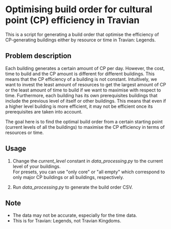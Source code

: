 # Optimising build order for cultural point (CP) efficiency in Travian

This is a script for generating a build order that optimise the efficiency of CP-generating buildings either by resource or time in Travian: Legends.

## Problem description

Each building generates a certain amount of CP per day. However, the cost, time to build and the CP amount is different for different buildings. This means that the CP efficiency of a building is not constant. Intuitively, we want to invest the least amount of resources to get the largest amount of CP or the least amount of time to build if we want to maximise with respect to time. Furthermore, each building has its own prerequisites buildings that include the previous level of itself or other buildings. This means that even if a higher level building is more efficient, it may not be efficient once its prerequisites are taken into account.

The goal here is to find the optimal build order from a certain starting point (current levels of all the buildings) to maximise the CP efficiency in terms of resources or time.

## Usage

1. Change the *current_level* constant in *data_processing.py* to the current level of your buildings.  
For presets, you can use "only core" or "all empty" which correspond to only major CP buildings or all buildings, respectively.

2. Run *data_processing.py* to generate the build order CSV.

## Note

- The data may not be accurate, especially for the time data.
- This is for Travian: Legends, not Travian Kingdoms.
